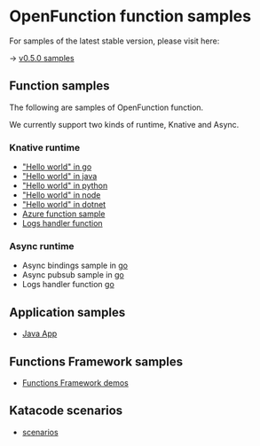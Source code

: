 # OpenFunction function samples

For samples of the latest stable version, please visit here:

-> [v0.5.0 samples](https://github.com/openFunction/samples/tree/release-0.5)

## Function samples

The following are samples of OpenFunction function.

We currently support two kinds of runtime, Knative and Async.

### Knative runtime

- ["Hello world" in go](functions/Knative/hello-world-go)
- ["Hello world" in java](functions/Knative/hello-world-java)
- ["Hello world" in python](functions/Knative/hello-world-python)
- ["Hello world" in node](functions/Knative/hello-world-node)
- ["Hello world" in dotnet](functions/Knative/hello-world-dotnet)
- [Azure function sample](functions/Knative/azure-func-go)
- [Logs handler function](functions/Knative/logs-handler-function)

### Async runtime

- Async bindings sample in [go](functions/Async/bindings)
- Async pubsub sample in [go](functions/Async/pubsub)
- Logs handler function [go](functions/Async/logs-handler-function)

## Application samples

- [Java App](apps/sample-apps-java-maven.yaml)

## Functions Framework samples

- [Functions Framework demos](functions-framework)

## Katacode scenarios

- [scenarios](katacoda-scenarios)

